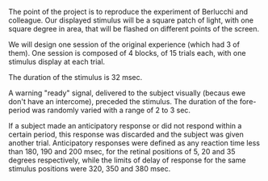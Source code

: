 The point of the project is to reproduce the experiment of Berlucchi and colleague. Our displayed stimulus will be a square patch of light, with one square degree in area, that will be flashed on different points of the screen.

We will design one session of the original experience (which had 3 of them). One session is composed of 4 blocks, of 15 trials each, with one stimulus display at each trial.

The duration of the stimulus is 32 msec.

A warning "ready" signal, delivered to the subject visually (becaus ewe don't have an intercome), preceded the stimulus. The duration of the fore-period was randomly varied with a range of 2 to 3 sec.

If a subject made an anticipatory response or did not respond within a certain period, this response was discarded and the subject was given another trial. Anticipatory responses were defined as any reaction time less than 180, 190 and 200 msec, for the retinal positions of 5, 20 and 35 degrees respectively, while the limits of delay of response for the same stimulus positions were 320, 350 and 380 msec.
